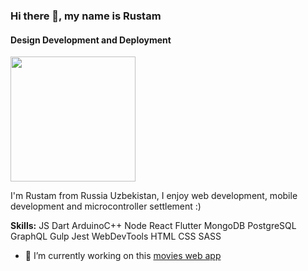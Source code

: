 ### Hi there 👋, my name is Rustam
#### Design Development and Deployment
<img src="https://scontent.ftas2-2.fna.fbcdn.net/v/t1.0-9/86730448_10159251599848356_9150712043588812800_n.jpg?_nc_cat=102&ccb=2&_nc_sid=e3f864&_nc_ohc=uVwn5GyckkMAX8fHPy-&_nc_ht=scontent.ftas2-2.fna&oh=b5c24f3276ab6e78d3d8fe32c9a2b373&oe=601298AE" height="200">

I'm Rustam from Russia Uzbekistan, I enjoy web development, mobile development and microcontroller settlement :)

**Skills:** JS Dart ArduinoC++ Node React Flutter MongoDB PostgreSQL GraphQL Gulp Jest WebDevTools HTML CSS SASS

- 🔭 I’m currently working on this [movies web app](https://watch-movies-app.herokuapp.com/)
